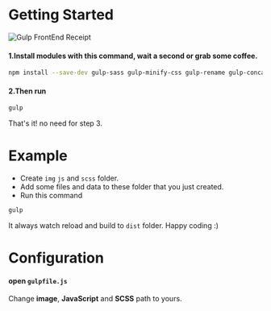 # Getting Started

![Gulp FrontEnd Receipt](https://raw.github.com/jir4yu/gulp-front-end/master/gulp-frontend.png)

#### 1.Install modules with this command, wait a second or grab some coffee.

```sh
npm install --save-dev gulp-sass gulp-minify-css gulp-rename gulp-concat gulp-uglify gulp-imagemin
```

#### 2.Then run

```sh
gulp
```

That's it! no need for step 3.

# Example

* Create `img` `js` and `scss` folder.
* Add some files and data to these folder that you just created.
* Run this command

```sh
gulp
```

It always watch reload and build to `dist` folder. Happy coding :)

# Configuration

#### open `gulpfile.js`

Change **image**, **JavaScript** and **SCSS** path to yours.